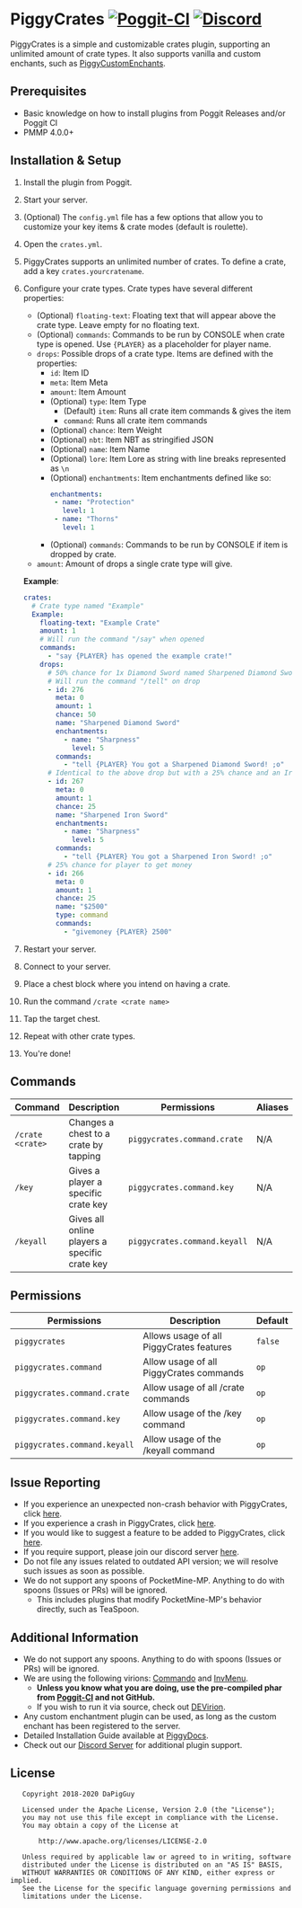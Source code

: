 # PiggyCrates [![Poggit-CI](https://poggit.pmmp.io/shield.dl/PiggyCrates)](https://poggit.pmmp.io/p/PiggyCrates) [![Discord](https://img.shields.io/discord/330850307607363585?logo=discord)](https://discord.gg/qmnDsSD)

PiggyCrates is a simple and customizable crates plugin, supporting an unlimited amount of crate types. It also supports vanilla and custom enchants, such as [PiggyCustomEnchants](https://github.com/DaPigGuy/PiggyCustomEnchants/). 

## Prerequisites
* Basic knowledge on how to install plugins from Poggit Releases and/or Poggit CI
* PMMP 4.0.0+

## Installation & Setup
1. Install the plugin from Poggit.
2. Start your server.
3. (Optional) The `config.yml` file has a few options that allow you to customize your key items & crate modes (default is roulette). 
4. Open the `crates.yml`.
5. PiggyCrates supports an unlimited number of crates. To define a crate, add a key `crates.yourcratename`.
6. Configure your crate types. Crate types have several different properties:
   * (Optional) `floating-text`: Floating text that will appear above the crate type. Leave empty for no floating text.
   * (Optional) `commands`: Commands to be run by CONSOLE when crate type is opened. Use `{PLAYER}` as a placeholder for player name.
   * `drops`: Possible drops of a crate type. Items are defined with the properties:
     * `id`: Item ID
     * `meta`: Item Meta
     * `amount`: Item Amount
     * (Optional) `type`: Item Type
       * (Default) `item`: Runs all crate item commands & gives the item
       * `command`: Runs all crate item commands
     * (Optional) `chance`: Item Weight
     * (Optional) `nbt`: Item NBT as stringified JSON
     * (Optional) `name`: Item Name
     * (Optional) `lore`: Item Lore as string with line breaks represented as `\n`
     * (Optional) `enchantments`: Item enchantments defined like so:
       ```yaml
       enchantments:
        - name: "Protection"
          level: 1
        - name: "Thorns"
          level: 1
       ```
     * (Optional) `commands`: Commands to be run by CONSOLE if item is dropped by crate.
   * `amount`: Amount of drops a single crate type will give.
   
   **Example**:
   ```yaml
   crates:
     # Crate type named "Example"
     Example:
       floating-text: "Example Crate"
       amount: 1
       # Will run the command "/say" when opened
       commands:
         - "say {PLAYER} has opened the example crate!"
       drops:
         # 50% chance for 1x Diamond Sword named Sharpened Diamond Sword w/ Sharpness 5 enchantment
         # Will run the command "/tell" on drop
         - id: 276
           meta: 0
           amount: 1
           chance: 50
           name: "Sharpened Diamond Sword"
           enchantments:
             - name: "Sharpness"
               level: 5
           commands:
             - "tell {PLAYER} You got a Sharpened Diamond Sword! ;o"
         # Identical to the above drop but with a 25% chance and an Iron Sword
         - id: 267
           meta: 0
           amount: 1
           chance: 25
           name: "Sharpened Iron Sword"
           enchantments:
             - name: "Sharpness"
               level: 5
           commands:
             - "tell {PLAYER} You got a Sharpened Iron Sword! ;o"
         # 25% chance for player to get money
         - id: 266
           meta: 0
           amount: 1
           chance: 25
           name: "$2500"
           type: command
           commands:
             - "givemoney {PLAYER} 2500"
    ```
7. Restart your server.
8. Connect to your server.
9. Place a chest block where you intend on having a crate.
9. Run the command `/crate <crate name>`
10. Tap the target chest.
11. Repeat with other crate types.
12. You're done!

## Commands
| Command | Description | Permissions | Aliases
| --- | --- | --- | --- |
| `/crate <crate>` | Changes a chest to a crate by tapping | `piggycrates.command.crate` | N/A |
| `/key` | Gives a player a specific crate key | `piggycrates.command.key` | N/A |
| `/keyall` | Gives all online players a specific crate key | `piggycrates.command.keyall` | N/A |

## Permissions
| Permissions | Description | Default |
| --- | --- | --- |
| `piggycrates` | Allows usage of all PiggyCrates features | `false` |
| `piggycrates.command` | Allow usage of all PiggyCrates commands | `op` |
| `piggycrates.command.crate` | Allow usage of all /crate commands | `op` |
| `piggycrates.command.key` | Allow usage of the /key command | `op` |
| `piggycrates.command.keyall` | Allow usage of the /keyall command | `op` |

## Issue Reporting
* If you experience an unexpected non-crash behavior with PiggyCrates, click [here](https://github.com/DaPigGuy/PiggyCrates/issues/new?assignees=DaPigGuy&labels=bug&template=bug_report.md&title=).
* If you experience a crash in PiggyCrates, click [here](https://github.com/DaPigGuy/PiggyCrates/issues/new?assignees=DaPigGuy&labels=bug&template=crash.md&title=).
* If you would like to suggest a feature to be added to PiggyCrates, click [here](https://github.com/DaPigGuy/PiggyCrates/issues/new?assignees=DaPigGuy&labels=suggestion&template=suggestion.md&title=).
* If you require support, please join our discord server [here](https://discord.gg/qmnDsSD).
* Do not file any issues related to outdated API version; we will resolve such issues as soon as possible.
* We do not support any spoons of PocketMine-MP. Anything to do with spoons (Issues or PRs) will be ignored.
  * This includes plugins that modify PocketMine-MP's behavior directly, such as TeaSpoon.

## Additional Information
* We do not support any spoons. Anything to do with spoons (Issues or PRs) will be ignored.
* We are using the following virions: [Commando](https://github.com/CortexPE/Commando) and [InvMenu](https://github.com/Muqsit/InvMenu).
    * **Unless you know what you are doing, use the pre-compiled phar from [Poggit-CI](https://poggit.pmmp.io/ci/DaPigGuy/PiggyCrates/~) and not GitHub.**
    * If you wish to run it via source, check out [DEVirion](https://github.com/poggit/devirion).
* Any custom enchantment plugin can be used, as long as the custom enchant has been registered to the server.
* Detailed Installation Guide available at [PiggyDocs](https://piggydocs.aericio.net/PiggyCrates.html).
* Check out our [Discord Server](https://discord.gg/qmnDsSD) for additional plugin support.

## License
```
   Copyright 2018-2020 DaPigGuy

   Licensed under the Apache License, Version 2.0 (the "License");
   you may not use this file except in compliance with the License.
   You may obtain a copy of the License at

       http://www.apache.org/licenses/LICENSE-2.0

   Unless required by applicable law or agreed to in writing, software
   distributed under the License is distributed on an "AS IS" BASIS,
   WITHOUT WARRANTIES OR CONDITIONS OF ANY KIND, either express or implied.
   See the License for the specific language governing permissions and
   limitations under the License.

```